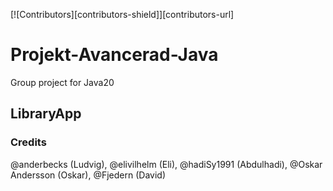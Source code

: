 [![Contributors][contributors-shield]][contributors-url]

# Projekt-Avancerad-Java
Group project for Java20

## LibraryApp

### Credits
@anderbecks (Ludvig),
@elivilhelm (Eli),
@hadiSy1991 (Abdulhadi),
@Oskar Andersson (Oskar),
@Fjedern (David)

